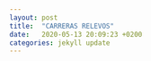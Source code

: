 ```yaml
---
layout: post
title:  "CARRERAS RELEVOS"
date:   2020-05-13 20:09:23 +0200
categories: jekyll update
---
```

